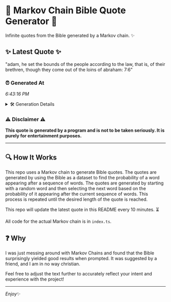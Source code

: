 # 📖 Markov Chain Bible Quote Generator 📖

Infinite quotes from the Bible generated by a Markov chain. ✨

## ✨ Latest Quote ✨
"adam, he set the bounds of the people according to the law, that is, of their brethren, though they come out of the loins of abraham: 7:6"

### ⏰ Generated At
*6:43:16 PM*

<details>
    <summary>🛠️ Generation Details</summary>
    <p>
        <strong>🌱 Seed:</strong> adam,<br>
        <strong>🔄 Iterations:</strong> 26<br>
        <strong>📜 Context History:</strong><br>[ adam, ]: he<br>[ adam,, he ]: set<br>[ adam,, he, set ]: the<br>[ adam,, he, set, the ]: bounds<br>[ adam,, he, set, the, bounds ]: of<br>[ adam,, he, set, the, bounds, of ]: the<br>[ he, set, the, bounds, of, the ]: people<br>[ set, the, bounds, of, the, people ]: according<br>[ the, bounds, of, the, people, according ]: to<br>[ bounds, of, the, people, according, to ]: the<br>[ of, the, people, according, to, the ]: law,<br>[ the, people, according, to, the, law, ]: that<br>[ people, according, to, the, law,, that ]: is,<br>[ according, to, the, law,, that, is, ]: of<br>[ to, the, law,, that, is,, of ]: their<br>[ the, law,, that, is,, of, their ]: brethren,<br>[ law,, that, is,, of, their, brethren, ]: though<br>[ that, is,, of, their, brethren,, though ]: they<br>[ is,, of, their, brethren,, though, they ]: come<br>[ of, their, brethren,, though, they, come ]: out<br>[ their, brethren,, though, they, come, out ]: of<br>[ brethren,, though, they, come, out, of ]: the<br>[ though, they, come, out, of, the ]: loins<br>[ they, come, out, of, the, loins ]: of<br>[ come, out, of, the, loins, of ]: abraham:<br>[ out, of, the, loins, of, abraham: ]: 7:6<br>
    </p>
</details>

### ⚠️ Disclaimer ⚠️
**This quote is generated by a program and is not to be taken seriously. It is purely for entertainment purposes.**

---

## 🔍 How It Works

This repo uses a Markov chain to generate Bible quotes. The quotes are generated by using the Bible as a dataset to find the probability of a word appearing after a sequence of words. The quotes are generated by starting with a random word and then selecting the next word based on the probability of it appearing after the current sequence of words. This process is repeated until the desired length of the quote is reached.

This repo will update the latest quote in this README every 10 minutes. ⏳

All code for the actual Markov chain is in `index.ts`.

## ❓ Why

I was just messing around with Markov Chains and found that the Bible surprisingly yielded good results when prompted. 
It was suggested by a friend, and I am in no way christian.

Feel free to adjust the text further to accurately reflect your intent and experience with the project!

---

*Enjoy*✨
